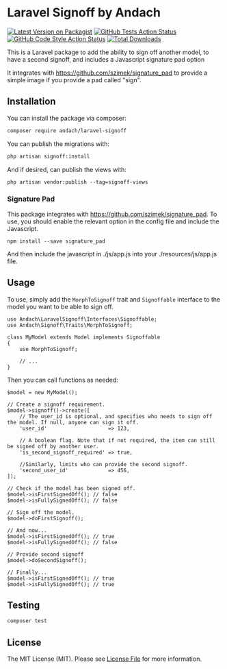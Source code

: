 # Laravel Signoff by Andach

[![Latest Version on Packagist](https://img.shields.io/packagist/v/andach/laravel-signoff.svg?style=flat-square)](https://packagist.org/packages/andach/laravel-signoff)
[![GitHub Tests Action Status](https://img.shields.io/github/actions/workflow/status/andach/laravel-signoff/run-tests.yml?branch=main&label=tests&style=flat-square)](https://github.com/andach/laravel-signoff/actions?query=workflow%3Arun-tests+branch%3Amain)
[![GitHub Code Style Action Status](https://img.shields.io/github/actions/workflow/status/andach/laravel-signoff/fix-php-code-style-issues.yml?branch=main&label=code%20style&style=flat-square)](https://github.com/andach/laravel-signoff/actions?query=workflow%3A"Fix+PHP+code+style+issues"+branch%3Amain)
[![Total Downloads](https://img.shields.io/packagist/dt/andach/laravel-signoff.svg?style=flat-square)](https://packagist.org/packages/andach/laravel-signoff)

This is a Laravel package to add the ability to sign off another model, to have a second signoff, and includes a Javascript signature pad option

It integrates with https://github.com/szimek/signature_pad to provide a simple image if you provide a pad called "sign". 

## Installation

You can install the package via composer:

```bash
composer require andach/laravel-signoff
```

You can publish the migrations with:

```bash
php artisan signoff:install
```

And if desired, can publish the views with:

```
php artisan vendor:publish --tag=signoff-views
```

### Signature Pad

This package integrates with https://github.com/szimek/signature_pad. To use, you should enable the relevant option in the config file and include the Javascript. 

```
npm install --save signature_pad
```

And then include the javascript in ./js/app.js into your ./resources/js/app.js file. 

## Usage

To use, simply add the `MorphToSignoff` trait and `Signoffable` interface to the model you want to be able to sign off.

```
use Andach\LaravelSignoff\Interfaces\Signoffable;
use Andach\Signoff\Traits\MorphToSignoff;

class MyModel extends Model implements Signoffable
{
    use MorphToSignoff;

    // ...
}
```

Then you can call functions as needed:

```
$model = new MyModel();

// Create a signoff requirement.
$model->signoff()->create([
    // The user_id is optional, and specifies who needs to sign off the model. If null, anyone can sign it off.
    'user_id'                    => 123,
    
    // A boolean flag. Note that if not required, the item can still be signed off by another user.
    'is_second_signoff_required' => true,
    
    //Similarly, limits who can provide the second signoff. 
    'second_user_id'             => 456,
]);

// Check if the model has been signed off.
$model->isFirstSignedOff(); // false
$model->isFullySignedOff(); // false

// Sign off the model. 
$model->doFirstSignoff();

// And now...
$model->isFirstSignedOff(); // true
$model->isFullySignedOff(); // false

// Provide second signoff
$model->doSecondSignoff();

// Finally...
$model->isFirstSignedOff(); // true
$model->isFullySignedOff(); // true
```

## Testing

```bash
composer test
```

## License

The MIT License (MIT). Please see [License File](LICENSE.md) for more information.
